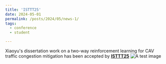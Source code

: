```yaml
---
title: 'ISTTT25'
date: 2024-05-01
permalink: /posts/2024/05/news-1/
tags:
  - conference
  - student

---
```


Xiaoyu's dissertation work on a two-way reinforcement learning for CAV traffic congestion mitigation has been accepted by [**ISTTT25**](https://limos.engin.umich.edu/isttt25/)
![A test image](foo-bar-identity.jpg)